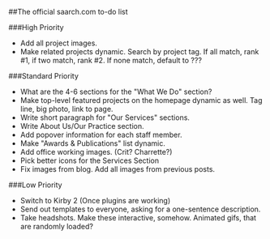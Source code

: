##The official saarch.com to-do list

###High Priority
-	Add all project images.
-	Make related projects dynamic. Search by project tag. If all match, rank #1, if two match, rank #2. If none match, default to ???

###Standard Priority
-	What are the 4-6 sections for the "What We Do" section?
-	Make top-level featured projects on the homepage dynamic as well. Tag line, big photo, link to page.
-	Write short paragraph for "Our Services" sections.
-	Write About Us/Our Practice section.
-	Add popover information for each staff member.
-	Make "Awards & Publications" list dynamic.
-	Add office working images. (Crit? Charrette?)
-	Pick better icons for the Services Section
-	Fix images from blog. Add all images from previous posts.

###Low Priority
-	Switch to Kirby 2 (Once plugins are working)
-	Send out templates to everyone, asking for a one-sentence description.
-	Take headshots. Make these interactive, somehow. Animated gifs, that are randomly loaded?